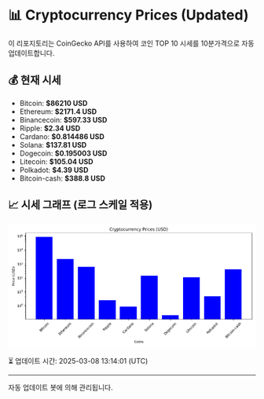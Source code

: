 
# 📊 Cryptocurrency Prices (Updated)

이 리포지토리는 CoinGecko API를 사용하여 코인 TOP 10 시세를 10분가격으로 자동 업데이트합니다.

## 💰 현재 시세
- Bitcoin: **$86210 USD**
- Ethereum: **$2171.4 USD**
- Binancecoin: **$597.33 USD**
- Ripple: **$2.34 USD**
- Cardano: **$0.814486 USD**
- Solana: **$137.81 USD**
- Dogecoin: **$0.195003 USD**
- Litecoin: **$105.04 USD**
- Polkadot: **$4.39 USD**
- Bitcoin-cash: **$388.8 USD**

## 📈 시세 그래프 (로그 스케일 적용)
![Crypto Prices](crypto_prices.png)

⏳ 업데이트 시간: 2025-03-08 13:14:01 (UTC)

---
자동 업데이트 봇에 의해 관리됩니다.

